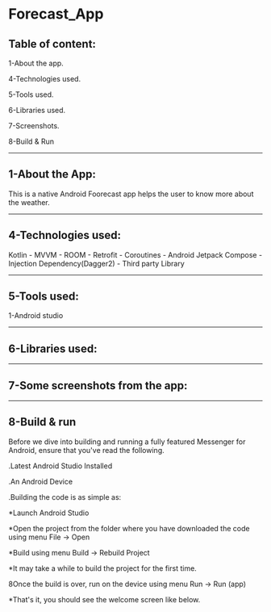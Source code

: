 # Forecast_App

Table of content:
-------------------------------

1-About the app.

4-Technologies used.

5-Tools used.

6-Libraries used.

7-Screenshots.

8-Build & Run

--------------------------------------------------------------------------------------------

1-About the App:
----------------------------------
This is a native Android Foorecast app helps the user to know more about the weather.

----------------------------------------------------------------------------------------------

4-Technologies used:
---------------------
Kotlin - MVVM - ROOM - Retrofit - Coroutines - Android Jetpack Compose - Injection Dependency(Dagger2) -
Third party Library

-------------------------------------------------------------------------------------------------

5-Tools used:
---------------------
1-Android studio

--------------------------------------------------------------------------------------------------

6-Libraries used:
--------------------




----------------------------------------------------------------------------------------------------


7-Some screenshots from the app:
-----------------------------------



---------------------------------------------------------------------------------------------------------

8-Build & run
------------------------------------

Before we dive into building and running a fully featured Messenger for Android, ensure that you've read the following.

.Latest Android Studio Installed

.An Android Device

.Building the code is as simple as:



*Launch Android Studio

*Open the project from the folder where you have downloaded the code using menu File -> Open

*Build using menu Build -> Rebuild Project

*It may take a while to build the project for the first time.

8Once the build is over, run on the device using menu Run -> Run (app)

*That's it, you should see the welcome screen like below.
